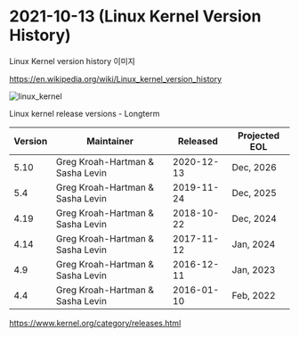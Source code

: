 # 2021-10-13 (Linux Kernel Version History)

Linux Kernel version history 이미지

https://en.wikipedia.org/wiki/Linux_kernel_version_history

![linux_kernel](https://upload.wikimedia.org/wikipedia/en/timeline/sv0hk4cdjcvwtjrzmms5ch4rqck0lea.png)



Linux kernel release versions - Longterm

| Version | Maintainer                       | Released   | Projected EOL |
| ------- | -------------------------------- | ---------- | ------------- |
| 5.10    | Greg Kroah-Hartman & Sasha Levin | 2020-12-13 | Dec, 2026     |
| 5.4     | Greg Kroah-Hartman & Sasha Levin | 2019-11-24 | Dec, 2025     |
| 4.19    | Greg Kroah-Hartman & Sasha Levin | 2018-10-22 | Dec, 2024     |
| 4.14    | Greg Kroah-Hartman & Sasha Levin | 2017-11-12 | Jan, 2024     |
| 4.9     | Greg Kroah-Hartman & Sasha Levin | 2016-12-11 | Jan, 2023     |
| 4.4     | Greg Kroah-Hartman & Sasha Levin | 2016-01-10 | Feb, 2022     |

https://www.kernel.org/category/releases.html